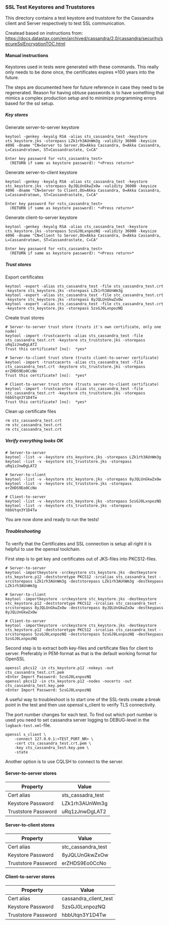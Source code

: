 ### SSL Test Keystores and Truststores

This directory contains a test keystore and truststore for the Cassandra client and Server respectively to test SSL communication. 

Createad based on instructions from: 
https://docs.datastax.com/en/archived/cassandra/2.0/cassandra/security/secureSslEncryptionTOC.html

#### Manual instructions
Keystores used in tests were generated with these commands. This really only needs to be done once, the certificates expires ≈100 years into the future. 

The steps are documented here for future reference in case they need to be regenerated. Reason for having obtuse passwords is to have something that mimics a complex production setup and to minimize programming errors based for the ssl setup.

##### Key stores
Generate server-to-server keystore
```
keytool -genkey -keyalg RSA -alias sts_cassandra_test -keystore sts_keystore.jks -storepass LZk1rh3AUnWm3g -validity 36000 -keysize 4096 -dname "CN=Server to Server,OU=Akka Cassandra, O=Akka Cassandra, L=Cassandratown, ST=Cassandrastate, C=CA"

Enter key password for <sts_cassandra_test>
  (RETURN if same as keystore password): *<Press return>*
```

Generate server-to-client keystore
```
keytool -genkey -keyalg RSA -alias stc_cassandra_test -keystore stc_keystore.jks -storepass 8yJQLUnGkwZxOw -validity 36000 -keysize 4096 -dname "CN=Server to Client,OU=Akka Cassandra, O=Akka Cassandra, L=Cassandratown, ST=Cassandrastate, C=CA"

Enter key password for <sts_cassandra_test>
  (RETURN if same as keystore password): *<Press return>*
```

Generate client-to-server keystore
```
keytool -genkey -keyalg RSA -alias cts_cassandra_test -keystore cts_keystore.jks -storepass 5zsGJ0LxnpozNQ -validity 36000 -keysize 4096 -dname "CN=Client to Server,OU=Akka Cassandra, O=Akka Cassandra, L=Cassandratown, ST=Cassandrastate, C=CA"

Enter key password for <sts_cassandra_test>
  (RETURN if same as keystore password): *<Press return>*
```

##### Trust stores
Export certificates
```
keytool -export -alias sts_cassandra_test -file sts_cassandra_test.crt -keystore sts_keystore.jks -storepass LZk1rh3AUnWm3g
keytool -export -alias stc_cassandra_test -file stc_cassandra_test.crt -keystore stc_keystore.jks -storepass 8yJQLUnGkwZxOw
keytool -export -alias cts_cassandra_test -file cts_cassandra_test.crt -keystore cts_keystore.jks -storepass 5zsGJ0LxnpozNQ
```

Create trust stores
```
# Server-to-server trust store (trusts it's own certificate, only one node)
keytool -import -trustcacerts -alias sts_cassandra_test -file sts_cassandra_test.crt -keystore sts_truststore.jks -storepass uRq1zJnwDgLAT2
Trust this certificate? [no]:  *yes*

# Server-to-client trust store (trusts client-to-server certificate)
keytool -import -trustcacerts -alias cts_cassandra_test -file cts_cassandra_test.crt -keystore stc_truststore.jks -storepass erZHDS9Eo0CcNo
Trust this certificate? [no]:  *yes*

# Client-to-server trust store (trusts server-to-client certificate)
keytool -import -trustcacerts -alias stc_cassandra_test -file stc_cassandra_test.crt -keystore cts_truststore.jks -storepass hbbUtqn3Y1D4Tw
Trust this certificate? [no]:  *yes*

```

Clean up certificate files
```
rm sts_cassandra_test.crt
rm stc_cassandra_test.crt
rm cts_cassandra_test.crt
```
 
##### Verify everything looks OK
```
# Server-to-server
keytool -list -v -keystore sts_keystore.jks -storepass LZk1rh3AUnWm3g
keytool -list -v -keystore sts_truststore.jks -storepass uRq1zJnwDgLAT2

# Server-to-client
keytool -list -v -keystore stc_keystore.jks -storepass 8yJQLUnGkwZxOw
keytool -list -v -keystore stc_truststore.jks -storepass erZHDS9Eo0CcNo

# Client-to-server
keytool -list -v -keystore cts_keystore.jks -storepass 5zsGJ0LxnpozNQ
keytool -list -v -keystore cts_truststore.jks -storepass hbbUtqn3Y1D4Tw 
```
You are now done and ready to run the tests!

##### Troubleshooting
To verify that the Certificates and SSL connection is setup all right it is helpful to use the openssl toolchain.

First step is to get key and certificates out of JKS-files into PKCS12-files.
```
# Server-to-server
keytool -importkeystore -srckeystore sts_keystore.jks -destkeystore sts_keystore.p12 -deststoretype PKCS12 -srcalias sts_cassandra_test -srcstorepass LZk1rh3AUnWm3g -deststorepass LZk1rh3AUnWm3g -destkeypass LZk1rh3AUnWm3g

# Server-to-client
keytool -importkeystore -srckeystore stc_keystore.jks -destkeystore stc_keystore.p12 -deststoretype PKCS12 -srcalias stc_cassandra_test -srcstorepass 8yJQLUnGkwZxOw -deststorepass 8yJQLUnGkwZxOw -destkeypass 8yJQLUnGkwZxOw

# Client-to-server
keytool -importkeystore -srckeystore cts_keystore.jks -destkeystore cts_keystore.p12 -deststoretype PKCS12 -srcalias cts_cassandra_test -srcstorepass 5zsGJ0LxnpozNQ -deststorepass 5zsGJ0LxnpozNQ -destkeypass 5zsGJ0LxnpozNQ
```

Second step is to extract both key-files and certificate files for client to server. Preferably in PEM-format as that is the default working format for OpenSSL
```
openssl pkcs12 -in cts_keystore.p12 -nokeys -out cts_cassandra_test.crt.pem
>Enter Import Password: 5zsGJ0LxnpozNQ
openssl pkcs12 -in cts_keystore.p12 -nodes -nocerts -out cts_cassandra_test.key.pem
>Enter Import Password: 5zsGJ0LxnpozNQ
```

A useful way to troubleshoot is to start one of the SSL-tests create a break point in the test and then use openssl s_client to verify TLS connectivity.

The port number changes for each test. To find out which port number is used you need to set cassandra server logging to DEBUG-level in the `logback-test.xml`-file. 
```
openssl s_client \
	-connect 127.0.0.1:<TEST_PORT_NR> \
	-cert cts_cassandra_test.crt.pem \
	-key cts_cassandra_test.key.pem \
	-state
```

Another option is to use CQLSH to connect to the server.

#### Server-to-server stores
| Property | Value |
| ---- | --- | 
| Cert alias | sts_cassadra_test |
| Keystore Password | LZk1rh3AUnWm3g |
| Truststore Password | uRq1zJnwDgLAT2 |

#### Server-to-client stores
| Property | Value |
| ---- | --- | 
| Cert alias | stc_cassandra_test |
| Keystore Password | 8yJQLUnGkwZxOw |
| Truststore Password | erZHDS9Eo0CcNo |

#### Client-to-server stores
| Property | Value |
| ---- | --- | 
| Cert alias | cassandra_client_test |
| Keystore Password | 5zsGJ0LxnpozNQ |
| Truststore Password | hbbUtqn3Y1D4Tw |
